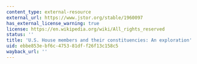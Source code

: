 ```yaml
---
content_type: external-resource
external_url: https://www.jstor.org/stable/1960097
has_external_license_warning: true
license: https://en.wikipedia.org/wiki/All_rights_reserved
status: ''
title: 'U.S. House members and their constituencies: An exploration'
uid: ebbe853e-bf6c-4753-81df-f26f13c158c5
wayback_url: ''
---
```

